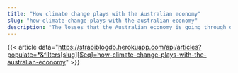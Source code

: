 ```yaml
---
title: "How climate change plays with the Australian economy"
slug: "how-climate-change-plays-with-the-australian-economy"
description: "The losses that the Australian economy is going through due to climate change are inevitable until proper measures to curb carbon and other emissions are not prioritised. An efficient national climate change policy and good infrastructure is needed to meet the goal of net zero emissions by 2050."
---
```


{{< article data="https://strapiblogdb.herokuapp.com/api/articles?populate=*&filters[slug][$eq]=how-climate-change-plays-with-the-australian-economy" >}}
